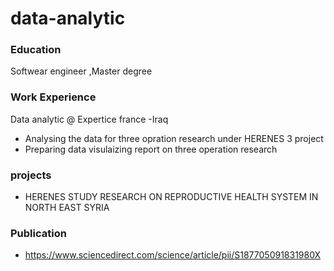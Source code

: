 # data-analytic

### Education
Softwear engineer ,Master degree

### Work Experience
Data analytic @ Expertice france -Iraq
- Analysing the data for three opration research under HERENES 3 project
- Preparing data visulaizing report on three operation research

### projects
- HERENES STUDY RESEARCH ON REPRODUCTIVE HEALTH SYSTEM IN NORTH EAST SYRIA
### Publication
- https://www.sciencedirect.com/science/article/pii/S187705091831980X

